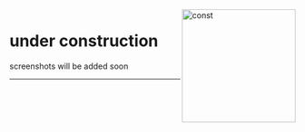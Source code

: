 
<img align="right" src="https://user-images.githubusercontent.com/72156551/155022470-9596f7af-b49f-47da-8c19-b01dc67820bc.png" alt="const" width="200">

<h1 > under construction</h2>
<p>
  screenshots will be added soon
</p>

___
